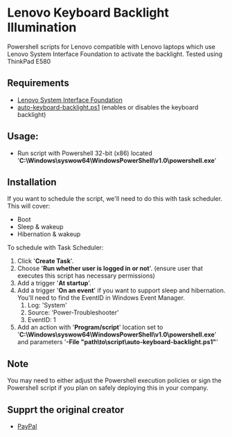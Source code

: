 # Lenovo Keyboard Backlight Illumination
Powershell scripts for Lenovo compatible with Lenovo laptops which use Lenovo System Interface Foundation to activate the backlight. Tested using ThinkPad E580

## Requirements
- [Lenovo System Interface Foundation](https://pcsupport.lenovo.com/es/es/downloads/ds105970-lenovo-system-interface-foundation-for-windows-10-32-bit-64-bit-thinkpad-thinkcentre-ideapad-ideacentre-thinkstation)
- [auto-keyboard-backlight.ps1](https://github.com/MundeepL/LenovoKeyboardBacklight/blob/main/auto-keyboard-backlight/auto-keyboard-backlight.ps1) (enables or disables the keyboard backlight)

## Usage:
- Run script with Powershell 32-bit (x86) located '**C:\Windows\syswow64\WindowsPowerShell\v1.0\powershell.exe**'

## Installation
If you want to schedule the script, we'll need to do this with task scheduler. This will cover:
- Boot
- Sleep & wakeup
- Hibernation & wakeup

To schedule with Task Scheduler:
1. Click '**Create Task**'.
2. Choose '**Run whether user is logged in or not**'. (ensure user that executes this script has necessary permissions)
3. Add a trigger '**At startup**'.
4. Add a trigger '**On an event**' if you want to support sleep and hibernation. You'll need to find the EventID in Windows Event Manager.
    1. Log: 'System'
    2. Source: 'Power-Troubleshooter'
    3. EventID: 1
5. Add an action with '**Program/script**' location set to '**C:\Windows\syswow64\WindowsPowerShell\v1.0\powershell.exe**' and parameters '**-File "path\to\script\auto-keyboard-backlight.ps1"**'

## Note
You may need to either adjust the Powershell execution policies or sign the Powershell script if you plan on safely deploying this in your company.

## Supprt the original creator
- [PayPal](https://www.paypal.com/pools/c/create/share/8xukwldAVK)
